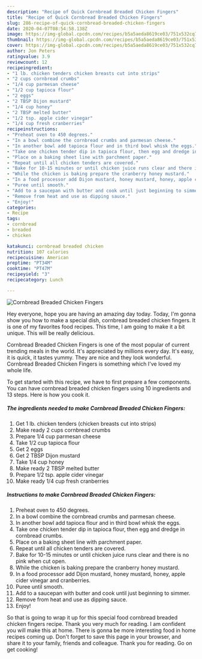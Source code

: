 ```yaml
---
description: "Recipe of Quick Cornbread Breaded Chicken Fingers"
title: "Recipe of Quick Cornbread Breaded Chicken Fingers"
slug: 286-recipe-of-quick-cornbread-breaded-chicken-fingers
date: 2020-04-07T08:54:58.138Z
image: https://img-global.cpcdn.com/recipes/b5a5aeda8619ce03/751x532cq70/cornbread-breaded-chicken-fingers-recipe-main-photo.jpg
thumbnail: https://img-global.cpcdn.com/recipes/b5a5aeda8619ce03/751x532cq70/cornbread-breaded-chicken-fingers-recipe-main-photo.jpg
cover: https://img-global.cpcdn.com/recipes/b5a5aeda8619ce03/751x532cq70/cornbread-breaded-chicken-fingers-recipe-main-photo.jpg
author: Jon Peters
ratingvalue: 3.9
reviewcount: 12
recipeingredient:
- "1 lb. chicken tenders chicken breasts cut into strips"
- "2 cups cornbread crumbs"
- "1/4 cup parmesan cheese"
- "1/2 cup tapioca flour"
- "2 eggs"
- "2 TBSP Dijon mustard"
- "1/4 cup honey"
- "2 TBSP melted butter"
- "1/2 tsp. apple cider vinegar"
- "1/4 cup fresh cranberries"
recipeinstructions:
- "Preheat oven to 450 degrees."
- "In a bowl combine the cornbread crumbs and parmesan cheese."
- "In another bowl add tapioca flour and in third bowl whisk the eggs."
- "Take one chicken tender dip in tapioca flour, then egg and dredge in cornbread crumbs."
- "Place on a baking sheet line with parchment paper."
- "Repeat until all chicken tenders are covered."
- "Bake for 10-15 minutes or until chicken juice runs clear and there is no pink when cut open."
- "While the chicken is baking prepare the cranberry honey mustard."
- "In a food processor add Dijon mustard, honey mustard, honey, apple cider vinegar and cranberries."
- "Puree until smooth."
- "Add to a saucepan with butter and cook until just beginning to simmer."
- "Remove from heat and use as dipping sauce."
- "Enjoy!"
categories:
- Recipe
tags:
- cornbread
- breaded
- chicken

katakunci: cornbread breaded chicken 
nutrition: 107 calories
recipecuisine: American
preptime: "PT34M"
cooktime: "PT47M"
recipeyield: "3"
recipecategory: Lunch

---
```



![Cornbread Breaded Chicken Fingers](https://img-global.cpcdn.com/recipes/b5a5aeda8619ce03/751x532cq70/cornbread-breaded-chicken-fingers-recipe-main-photo.jpg)

Hey everyone, hope you are having an amazing day today. Today, I'm gonna show you how to make a special dish, cornbread breaded chicken fingers. It is one of my favorites food recipes. This time, I am going to make it a bit unique. This will be really delicious.



Cornbread Breaded Chicken Fingers is one of the most popular of current trending meals in the world. It's appreciated by millions every day. It's easy, it is quick, it tastes yummy. They are nice and they look wonderful. Cornbread Breaded Chicken Fingers is something which I've loved my whole life.


To get started with this recipe, we have to first prepare a few components. You can have cornbread breaded chicken fingers using 10 ingredients and 13 steps. Here is how you cook it.

##### The ingredients needed to make Cornbread Breaded Chicken Fingers:

1. Get 1 lb. chicken tenders (chicken breasts cut into strips)
1. Make ready 2 cups cornbread crumbs
1. Prepare 1/4 cup parmesan cheese
1. Take 1/2 cup tapioca flour
1. Get 2 eggs
1. Get 2 TBSP Dijon mustard
1. Take 1/4 cup honey
1. Make ready 2 TBSP melted butter
1. Prepare 1/2 tsp. apple cider vinegar
1. Make ready 1/4 cup fresh cranberries




##### Instructions to make Cornbread Breaded Chicken Fingers:

1. Preheat oven to 450 degrees.
1. In a bowl combine the cornbread crumbs and parmesan cheese.
1. In another bowl add tapioca flour and in third bowl whisk the eggs.
1. Take one chicken tender dip in tapioca flour, then egg and dredge in cornbread crumbs.
1. Place on a baking sheet line with parchment paper.
1. Repeat until all chicken tenders are covered.
1. Bake for 10-15 minutes or until chicken juice runs clear and there is no pink when cut open.
1. While the chicken is baking prepare the cranberry honey mustard.
1. In a food processor add Dijon mustard, honey mustard, honey, apple cider vinegar and cranberries.
1. Puree until smooth.
1. Add to a saucepan with butter and cook until just beginning to simmer.
1. Remove from heat and use as dipping sauce.
1. Enjoy!




So that is going to wrap it up for this special food cornbread breaded chicken fingers recipe. Thank you very much for reading. I am confident you will make this at home. There is gonna be more interesting food in home recipes coming up. Don't forget to save this page in your browser, and share it to your family, friends and colleague. Thank you for reading. Go on get cooking!
